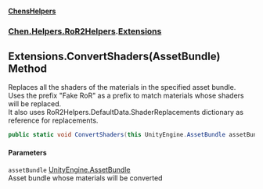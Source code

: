 #### [ChensHelpers](index 'index')
### [Chen.Helpers.RoR2Helpers](Chen_Helpers_RoR2Helpers 'Chen.Helpers.RoR2Helpers').[Extensions](Chen_Helpers_RoR2Helpers_Extensions 'Chen.Helpers.RoR2Helpers.Extensions')
## Extensions.ConvertShaders(AssetBundle) Method
Replaces all the shaders of the materials in the specified asset bundle.  
Uses the prefix "Fake RoR" as a prefix to match materials whose shaders will be replaced.  
It also uses RoR2Helpers.DefaultData.ShaderReplacements dictionary as reference for replacements.  
```csharp
public static void ConvertShaders(this UnityEngine.AssetBundle assetBundle);
```
#### Parameters
<a name='Chen_Helpers_RoR2Helpers_Extensions_ConvertShaders(UnityEngine_AssetBundle)_assetBundle'></a>
`assetBundle` [UnityEngine.AssetBundle](https://docs.microsoft.com/en-us/dotnet/api/UnityEngine.AssetBundle 'UnityEngine.AssetBundle')  
Asset bundle whose materials will be converted
  
